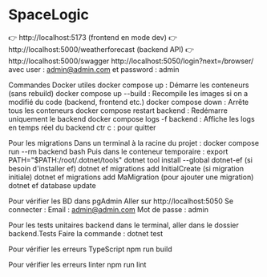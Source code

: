 # SpaceLogic
👉 http://localhost:5173 (frontend en mode dev)
👉 http://localhost:5000/weatherforecast (backend API)
👉 http://localhost:5000/swagger
http://localhost:5050/login?next=/browser/ avec user : admin@admin.com et password : admin

Commandes Docker utiles
docker compose up	: Démarre les conteneurs (sans rebuild)
docker compose up --build	: Recompile les images si on a modifié du code (backend, frontend etc.)
docker compose down	: Arrête tous les conteneurs
docker compose restart backend	: Redémarre uniquement le backend
docker compose logs -f backend	: Affiche les logs en temps réel du backend
ctr c : pour quitter

Pour les migrations
Dans un terminal à la racine du projet : 
docker compose run --rm backend bash
Puis dans le conteneur temporaire :
export PATH="$PATH:/root/.dotnet/tools"
dotnet tool install --global dotnet-ef (si besoin d'installer ef)
dotnet ef migrations add InitialCreate (si migration initiale)
dotnet ef migrations add MaMigration (pour ajouter une migration)
dotnet ef database update

Pour vérifier les BD dans pgAdmin
Aller sur http://localhost:5050
Se connecter :
Email : admin@admin.com
Mot de passe : admin

Pour les tests unitaires backend
dans le terminal, aller dans le dossier backend.Tests
Faire la commande :
dotnet test

Pour vérifier les erreurs TypeScript
npm run build

Pour vérifier les erreurs linter 
npm run lint

